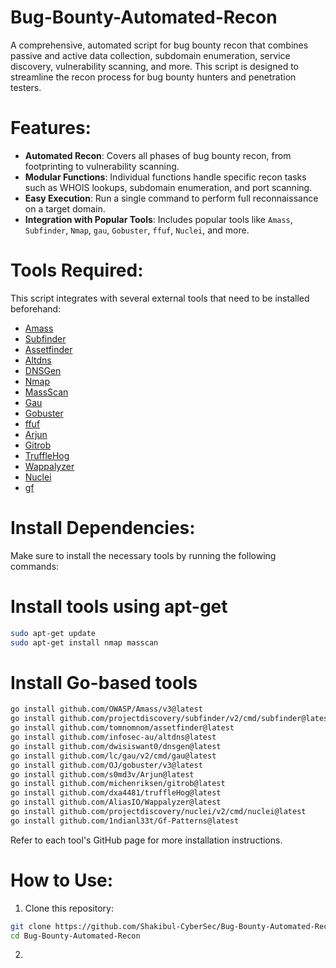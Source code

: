 # Bug-Bounty-Automated-Recon

A comprehensive, automated script for bug bounty recon that combines passive and active data collection, subdomain enumeration, service discovery, vulnerability scanning, and more. This script is designed to streamline the recon process for bug bounty hunters and penetration testers.

# Features:
- **Automated Recon**: Covers all phases of bug bounty recon, from footprinting to vulnerability scanning.
- **Modular Functions**: Individual functions handle specific recon tasks such as WHOIS lookups, subdomain enumeration, and port scanning.
- **Easy Execution**: Run a single command to perform full reconnaissance on a target domain.
- **Integration with Popular Tools**: Includes popular tools like `Amass`, `Subfinder`, `Nmap`, `gau`, `Gobuster`, `ffuf`, `Nuclei`, and more.

# Tools Required:
This script integrates with several external tools that need to be installed beforehand:

- [Amass](https://github.com/OWASP/Amass)
- [Subfinder](https://github.com/projectdiscovery/subfinder)
- [Assetfinder](https://github.com/tomnomnom/assetfinder)
- [Altdns](https://github.com/infosec-au/altdns)
- [DNSGen](https://github.com/dwisiswant0/dnsgen)
- [Nmap](https://nmap.org/)
- [MassScan](https://github.com/robertdavidgraham/masscan)
- [Gau](https://github.com/lc/gau)
- [Gobuster](https://github.com/OJ/gobuster)
- [ffuf](https://github.com/ffuf/ffuf)
- [Arjun](https://github.com/s0md3v/Arjun)
- [Gitrob](https://github.com/michenriksen/gitrob)
- [TruffleHog](https://github.com/dxa4481/truffleHog)
- [Wappalyzer](https://github.com/AliasIO/Wappalyzer)
- [Nuclei](https://github.com/projectdiscovery/nuclei)
- [gf](https://github.com/1ndianl33t/Gf-Patterns)

# **Install Dependencies:**
Make sure to install the necessary tools by running the following commands:
# Install tools using apt-get
  ```bash
  sudo apt-get update
  sudo apt-get install nmap masscan
  ```
# Install Go-based tools

  ```bash
  go install github.com/OWASP/Amass/v3@latest
  go install github.com/projectdiscovery/subfinder/v2/cmd/subfinder@latest
  go install github.com/tomnomnom/assetfinder@latest
  go install github.com/infosec-au/altdns@latest
  go install github.com/dwisiswant0/dnsgen@latest
  go install github.com/lc/gau/v2/cmd/gau@latest
go install github.com/OJ/gobuster/v3@latest
go install github.com/s0md3v/Arjun@latest
go install github.com/michenriksen/gitrob@latest
go install github.com/dxa4481/truffleHog@latest
go install github.com/AliasIO/Wappalyzer@latest
go install github.com/projectdiscovery/nuclei/v2/cmd/nuclei@latest
go install github.com/1ndianl33t/Gf-Patterns@latest
```
Refer to each tool's GitHub page for more installation instructions.
# How to Use:
1. Clone this repository:

```bash
git clone https://github.com/Shakibul-CyberSec/Bug-Bounty-Automated-Recon.git
cd Bug-Bounty-Automated-Recon
```
2.
